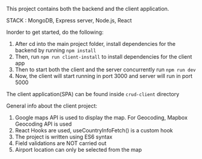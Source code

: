 This project contains both the backend and the client application.

STACK : MongoDB, Express server, Node.js, React

Inorder to get started, do the following:

1. After cd into the main project folder, install dependencies for the backend by running `npm install`
2. Then, run `npm run client-install` to install dependencies for the client app
3. Then to start both the client and the server concurrently run `npm run dev`
4. Now, the client will start running in port 3000 and server will run in port 5000

The client application(SPA) can be found inside `crud-client` directory

General info about the client project:

1. Google maps API is used to display the map. For Geocoding, Mapbox Geocoding API is used
2. React Hooks are used, useCountryInfoFetch() is a custom hook
3. The project is written using ES6 syntax
4. Field validations are NOT carried out
5. Airport location can only be selected from the map
